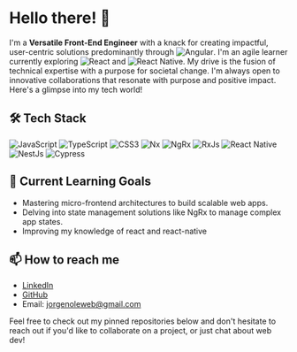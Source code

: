 # Hello there! 👋

I'm a **Versatile Front-End Engineer** with a knack for creating impactful, user-centric solutions predominantly through ![Angular](https://img.shields.io/badge/Angular-%23DD0031.svg?style=flat-square&logo=angular&logoColor=white). I'm an agile learner currently exploring ![React](https://img.shields.io/badge/React-%2361DAFB.svg?style=flat-square&logo=react&logoColor=white) and ![React Native](https://img.shields.io/badge/React_Native-%2362DAFB.svg?style=flat-square&logo=react&logoColor=white). My drive is the fusion of technical expertise with a purpose for societal change. I'm always open to innovative collaborations that resonate with purpose and positive impact. Here's a glimpse into my tech world!

## 🛠️ Tech Stack

![JavaScript](https://img.shields.io/badge/JavaScript-%23F7DF1E.svg?style=for-the-badge&logo=javascript&logoColor=black)
![TypeScript](https://img.shields.io/badge/TypeScript-%233178C6.svg?style=for-the-badge&logo=typescript&logoColor=white)
![CSS3](https://img.shields.io/badge/CSS3-%231572B6.svg?style=for-the-badge&logo=css3&logoColor=white)
![Nx](https://img.shields.io/badge/Nx-%230084FF.svg?style=for-the-badge&logo=nx&logoColor=white)
![NgRx](https://img.shields.io/badge/NgRx-%237639C1.svg?style=for-the-badge&logo=ngxs&logoColor=white)
![RxJs](https://img.shields.io/badge/RxJs-%23B7178C.svg?style=for-the-badge&logo=reactivex&logoColor=white)
![React Native](https://img.shields.io/badge/React_Native-%2362DAFB.svg?style=for-the-badge&logo=react&logoColor=white)
![NestJs](https://img.shields.io/badge/NestJs-%23E0234E.svg?style=for-the-badge&logo=nestjs&logoColor=white)
![Cypress](https://img.shields.io/badge/Cypress-%2317202C.svg?style=for-the-badge&logo=cypress&logoColor=white)


## 🌱 Current Learning Goals

- Mastering micro-frontend architectures to build scalable web apps.
- Delving into state management solutions like NgRx to manage complex app states.
- Improving my knowledge of react and react-native 

## 📫 How to reach me

- [LinkedIn](https://www.linkedin.com/in/jnole/)
- [GitHub](https://github.com/your-username)
- Email: jorgenoleweb@gmail.com


Feel free to check out my pinned repositories below and don't hesitate to reach out if you'd like to collaborate on a project, or just chat about web dev!
